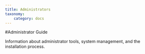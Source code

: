 ```yaml
---
title: Administrators
taxonomy:
    category: docs
---
```


#Administrator Guide

Information about administrator tools, system management, and the installation process.
